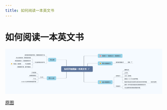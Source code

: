 ```yaml
---
title: 如何阅读一本英文书
---
```


# 如何阅读一本英文书
![](https://github.com/yuhongjing/img-folder/raw/master/img/blog2/mindmap/%E5%A6%82%E4%BD%95%E9%98%85%E8%AF%BB%E4%B8%80%E6%9C%AC%E8%8B%B1%E6%96%87%E4%B9%A6.png)

[原图](https://github.com/yuhongjing/img-folder/raw/master/img/blog2/mindmap/%E5%A6%82%E4%BD%95%E9%98%85%E8%AF%BB%E4%B8%80%E6%9C%AC%E8%8B%B1%E6%96%87%E4%B9%A6.png)